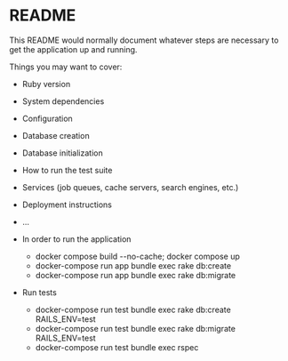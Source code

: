 # README

This README would normally document whatever steps are necessary to get the
application up and running.

Things you may want to cover:

* Ruby version

* System dependencies

* Configuration

* Database creation

* Database initialization

* How to run the test suite

* Services (job queues, cache servers, search engines, etc.)

* Deployment instructions

* ...
* In order to run the application
  - docker compose build --no-cache; docker compose up
  - docker-compose run app bundle exec rake db:create
  - docker-compose run app bundle exec rake db:migrate

* Run tests
  - docker-compose run test bundle exec rake db:create RAILS_ENV=test
  - docker-compose run test bundle exec rake db:migrate RAILS_ENV=test
  - docker-compose run test bundle exec rspec